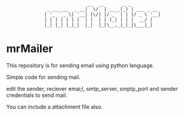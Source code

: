 
                                  __  __       _ _           
                   _ __ ___  _ __|  \/  | __ _(_) | ___ _ __ 
                  | '_ ` _ \| '__| |\/| |/ _` | | |/ _ \ '__|
                  | | | | | | |  | |  | | (_| | | |  __/ |   
                  |_| |_| |_|_|  |_|  |_|\__,_|_|_|\___|_|   
                                                             



# mrMailer
This repository is for sending email using python language.

Simple code for sending mail.

edit the sender, reciever emai;l, smtp_server, smptp_port and sender credentials to send mail.

You can include a attachment file also.



